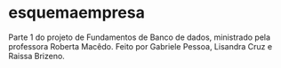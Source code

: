 # esquemaempresa
Parte 1 do projeto de Fundamentos de Banco de dados, ministrado pela professora Roberta Macêdo. Feito por Gabriele Pessoa, Lisandra Cruz e Raissa Brizeno.

